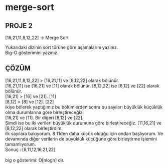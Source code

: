 # merge-sort

## PROJE 2
[16,21,11,8,12,22] -> Merge Sort<br>

Yukarıdaki dizinin sort türüne göre aşamalarını yazınız.<br>
Big-O gösterimini yazınız.<br>

## ÇÖZÜM
[16,21,11,8,12,22] > [16,21,11] ve [8,12,22] olarak bölünür.<br>
[16,21,11] ise [16,21] ve [11] olarak bölünür. [8,12,22] ise [8,12] ve [22] olarak bölünür.<br>
[16,21] > [16] ve [21]. [11]<br>
[8,12] > [8] ve [12]. [22]<br>
ikiye bölerek yaptığımız bu bölümlerden sonra bu sayıları büyüklük küçüklük olma durumlarına göre birleştireceğiz.<br>
[16,21] ve [11]. Bir diğeri [8,12] ve [22]. <br>
Şimdi ise bu iki verileri büyüklük durumuna göre birleştireceğiz. [11,16,21] ve [8,12,22] olarak birleştirdim.<br>
ilk sayılara bakıyorum. 8 11den daha küçük olduğu için ondan başlıyorum. Ve devamında diğer verilerin de büyüklük küçüğüne göre birleştirme işlemini tamamlıyorum.<br>
Sonuç : [8,11,12,16,21,22]<br>
<br>
big o gösterimi: O[nlogn] dir.

                   
